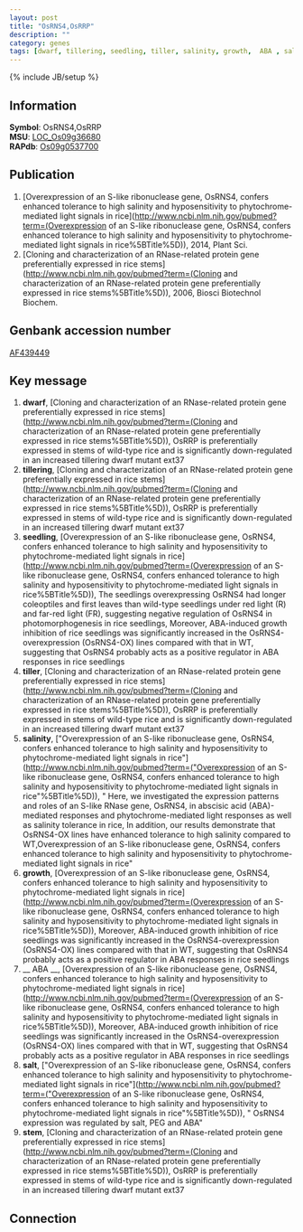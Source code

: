 ```yaml
---
layout: post
title: "OsRNS4,OsRRP"
description: ""
category: genes
tags: [dwarf, tillering, seedling, tiller, salinity, growth,  ABA , salt, stem]
---
```

{% include JB/setup %}

## Information
__Symbol__: OsRNS4,OsRRP  
__MSU__: [LOC_Os09g36680](http://rice.plantbiology.msu.edu/cgi-bin/ORF_infopage.cgi?orf=LOC_Os09g36680)  
__RAPdb__: [Os09g0537700](http://rapdb.dna.affrc.go.jp/viewer/gbrowse_details/irgsp1?name=Os09g0537700)  

## Publication
1. [Overexpression of an S-like ribonuclease gene, OsRNS4, confers enhanced tolerance to high salinity and hyposensitivity to phytochrome-mediated light signals in rice](http://www.ncbi.nlm.nih.gov/pubmed?term=(Overexpression of an S-like ribonuclease gene, OsRNS4, confers enhanced tolerance to high salinity and hyposensitivity to phytochrome-mediated light signals in rice%5BTitle%5D)), 2014, Plant Sci.
2. [Cloning and characterization of an RNase-related protein gene preferentially expressed in rice stems](http://www.ncbi.nlm.nih.gov/pubmed?term=(Cloning and characterization of an RNase-related protein gene preferentially expressed in rice stems%5BTitle%5D)), 2006, Biosci Biotechnol Biochem.

## Genbank accession number
[AF439449](http://www.ncbi.nlm.nih.gov/nuccore/AF439449)

## Key message
1. __dwarf__, [Cloning and characterization of an RNase-related protein gene preferentially expressed in rice stems](http://www.ncbi.nlm.nih.gov/pubmed?term=(Cloning and characterization of an RNase-related protein gene preferentially expressed in rice stems%5BTitle%5D)),  OsRRP is preferentially expressed in stems of wild-type rice and is significantly down-regulated in an increased tillering dwarf mutant ext37
2. __tillering__, [Cloning and characterization of an RNase-related protein gene preferentially expressed in rice stems](http://www.ncbi.nlm.nih.gov/pubmed?term=(Cloning and characterization of an RNase-related protein gene preferentially expressed in rice stems%5BTitle%5D)),  OsRRP is preferentially expressed in stems of wild-type rice and is significantly down-regulated in an increased tillering dwarf mutant ext37
3. __seedling__, [Overexpression of an S-like ribonuclease gene, OsRNS4, confers enhanced tolerance to high salinity and hyposensitivity to phytochrome-mediated light signals in rice](http://www.ncbi.nlm.nih.gov/pubmed?term=(Overexpression of an S-like ribonuclease gene, OsRNS4, confers enhanced tolerance to high salinity and hyposensitivity to phytochrome-mediated light signals in rice%5BTitle%5D)),  The seedlings overexpressing OsRNS4 had longer coleoptiles and first leaves than wild-type seedlings under red light (R) and far-red light (FR), suggesting negative regulation of OsRNS4 in photomorphogenesis in rice seedlings, Moreover, ABA-induced growth inhibition of rice seedlings was significantly increased in the OsRNS4-overexpression (OsRNS4-OX) lines compared with that in WT, suggesting that OsRNS4 probably acts as a positive regulator in ABA responses in rice seedlings
4. __tiller__, [Cloning and characterization of an RNase-related protein gene preferentially expressed in rice stems](http://www.ncbi.nlm.nih.gov/pubmed?term=(Cloning and characterization of an RNase-related protein gene preferentially expressed in rice stems%5BTitle%5D)),  OsRRP is preferentially expressed in stems of wild-type rice and is significantly down-regulated in an increased tillering dwarf mutant ext37
5. __salinity__, ["Overexpression of an S-like ribonuclease gene, OsRNS4, confers enhanced tolerance to high salinity and hyposensitivity to phytochrome-mediated light signals in rice"](http://www.ncbi.nlm.nih.gov/pubmed?term=("Overexpression of an S-like ribonuclease gene, OsRNS4, confers enhanced tolerance to high salinity and hyposensitivity to phytochrome-mediated light signals in rice"%5BTitle%5D)), " Here, we investigated the expression patterns and roles of an S-like RNase gene, OsRNS4, in abscisic acid (ABA)-mediated responses and phytochrome-mediated light responses as well as salinity tolerance in rice, In addition, our results demonstrate that OsRNS4-OX lines have enhanced tolerance to high salinity compared to WT,Overexpression of an S-like ribonuclease gene, OsRNS4, confers enhanced tolerance to high salinity and hyposensitivity to phytochrome-mediated light signals in rice"
6. __growth__, [Overexpression of an S-like ribonuclease gene, OsRNS4, confers enhanced tolerance to high salinity and hyposensitivity to phytochrome-mediated light signals in rice](http://www.ncbi.nlm.nih.gov/pubmed?term=(Overexpression of an S-like ribonuclease gene, OsRNS4, confers enhanced tolerance to high salinity and hyposensitivity to phytochrome-mediated light signals in rice%5BTitle%5D)),  Moreover, ABA-induced growth inhibition of rice seedlings was significantly increased in the OsRNS4-overexpression (OsRNS4-OX) lines compared with that in WT, suggesting that OsRNS4 probably acts as a positive regulator in ABA responses in rice seedlings
7. __ ABA __, [Overexpression of an S-like ribonuclease gene, OsRNS4, confers enhanced tolerance to high salinity and hyposensitivity to phytochrome-mediated light signals in rice](http://www.ncbi.nlm.nih.gov/pubmed?term=(Overexpression of an S-like ribonuclease gene, OsRNS4, confers enhanced tolerance to high salinity and hyposensitivity to phytochrome-mediated light signals in rice%5BTitle%5D)),  Moreover, ABA-induced growth inhibition of rice seedlings was significantly increased in the OsRNS4-overexpression (OsRNS4-OX) lines compared with that in WT, suggesting that OsRNS4 probably acts as a positive regulator in ABA responses in rice seedlings
8. __salt__, ["Overexpression of an S-like ribonuclease gene, OsRNS4, confers enhanced tolerance to high salinity and hyposensitivity to phytochrome-mediated light signals in rice"](http://www.ncbi.nlm.nih.gov/pubmed?term=("Overexpression of an S-like ribonuclease gene, OsRNS4, confers enhanced tolerance to high salinity and hyposensitivity to phytochrome-mediated light signals in rice"%5BTitle%5D)), " OsRNS4 expression was regulated by salt, PEG and ABA"
9. __stem__, [Cloning and characterization of an RNase-related protein gene preferentially expressed in rice stems](http://www.ncbi.nlm.nih.gov/pubmed?term=(Cloning and characterization of an RNase-related protein gene preferentially expressed in rice stems%5BTitle%5D)),  OsRRP is preferentially expressed in stems of wild-type rice and is significantly down-regulated in an increased tillering dwarf mutant ext37

## Connection


